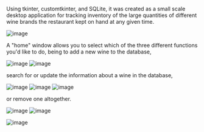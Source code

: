 Using tkinter, customtkinter, and SQLite, it was created as a small scale desktop application for tracking inventory of the large quantities of different wine brands the restaurant kept on hand at any given time. 

![image](https://github.com/user-attachments/assets/c9621cea-83d2-4310-a29e-e9ebbc0cfc67)

A "home" window allows you to select which of the three different functions you'd like to do, being to add a new wine to the database, 

![image](https://github.com/user-attachments/assets/0c31ca39-7bd8-4abe-b966-0c0db79a0605)
![image](https://github.com/user-attachments/assets/6d1600a3-99c9-4f02-9657-6fdcfc5f7fb5)

search for or update the information about a wine in the database, 

![image](https://github.com/user-attachments/assets/68a9ad77-2892-4e93-a177-4ae6fa156cd7)
![image](https://github.com/user-attachments/assets/3bc551c9-f557-4188-baf5-9655c24d61b2)
![image](https://github.com/user-attachments/assets/de758627-ebc7-4cac-8f08-be6d499e91ac)

or remove one altogether. 

![image](https://github.com/user-attachments/assets/7573fd00-cd25-4428-838a-a1887e3b3b64)
![image](https://github.com/user-attachments/assets/c7961656-2199-4f97-a295-9dbf01cd1933)

![image](https://github.com/user-attachments/assets/de88b26c-f960-4dcb-b89e-6b9f177c5f38)
